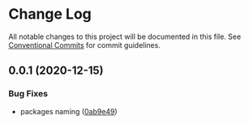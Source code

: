 # Change Log

All notable changes to this project will be documented in this file.
See [Conventional Commits](https://conventionalcommits.org) for commit guidelines.

## 0.0.1 (2020-12-15)


### Bug Fixes

* packages naming ([0ab9e49](https://github.com/s1seven/js-bigchaindb-wallet/commit/0ab9e49b31efb4cf67d81620a30095acdb21640e))
